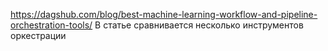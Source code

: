 https://dagshub.com/blog/best-machine-learning-workflow-and-pipeline-orchestration-tools/ В статье сравнивается несколько инструментов оркестрации